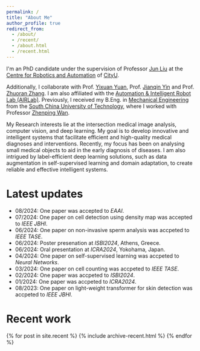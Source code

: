 ```yaml
---
permalink: /
title: "About Me"
author_profile: true
redirect_from:
  - /about/
  - /recent/
  - /about.html
  - /recent.html
---
```


<!-- 
A data-driven personal website
====== -->

<!-- **I'm actively recruiting lab members**, so please send me your CV and a brief
description of your research interests if you'd like to be considered! -->

I'm an PhD candidate under the supervision of Professor [Jun Liu](https://www.imse.hku.hk/people/j-liu) at the 
[Centre for Robotics and Automation](https://www.cityu.edu.hk/cra/) of [CityU](https://www.cityu.edu.hk/). 
<!-- and [Department of Data and Systems Engineering](https://www.dase.hku.hk/) of [HKU](https://www.hku.hk/) -->
Additionally, I collaborate with Prof. [Yixuan Yuan](https://www.ee.cuhk.edu.hk/~yxyuan/), Prof. [Jianqin Yin](https://www.researchgate.net/profile/Jianqin-Yin) and Prof. [Zhuoran Zhang](https://sse.cuhk.edu.cn/en/faculty/zhangzhuoran).
I am also affiliated with the 
[Automation & Intelligent Robot Lab (AIRLab)](https://airlab.hku.hk/team).
Previously, I received my B.Eng. in
[Mechanical Engineering](http://cogsci.ucmerced.edu/) from the
[South China University of Technology](https://www.scut.edu.cn/en/), where I worked with Professor
[Zhenping Wan](https://www.researchgate.net/profile/Zhenping-Wan).

My Research interests lie at the intersection medical image analysis, computer vision, and deep learning.
My goal is to develop innovative and intelligent systems that facilitate efficient and high-quality medical diagnoses and interventions. 
Recently, my focus has been on analysing small medical objects to aid in the early diagnosis of diseases.
I am also intrigued by label-efficient deep learning solutions, such as data augmentation in self-supervised learning and domain adaptation, to create reliable and effective intelligent systems.

Latest updates
======
* 08/2024: One paper was accepted to *EAAI*.
* 07/2024: One paper on cell detection using density map was accepted to *IEEE JBHI*.
* 06/2024: One paper on non-invasive sperm analysis was accpeted to *IEEE TASE*.
* 06/2024: Poster presenation at *ISBI2024*, Athens, Greece.
* 06/2024: Oral presentation at *ICRA2024*, Yokohama, Japan.
* 04/2024: One paper on self-supervised learning was accpeted to *Neural Networks*.
* 03/2024: One paper on cell counting was accpeted to *IEEE TASE*.
* 02/2024: One paper was accpeted to *ISBI2024*.
* 01/2024: One paper was accpeted to *ICRA2024*.
* 08/2023: One paper on light-weight transformer for skin detection was accpeted to *IEEE JBHI*.

<!-- * 01/2021: Three papers were accepted to ICLR2021, two spotlight (top 4%) and one poster. -->
<!-- * 06/2020: I will join the School of Information Technology, Deakin University, as a lecturer. -->
<!-- * 06/2020: One paper on robust loss functions was accepted to ICML2020.
* 05/2020: One paper on understanding medical adversarial attacks/examples was accepted to journal Pattern Recognition. -->
<!-- * 12/2019: Two papers were accepted to ICLR2020. -->
<!-- * 12/2019: I gave a invited tutorial on Adversarial Machine Learning (AML) at <a href="http://nugget.unisa.edu.au/AI2019/index.php#" target="_blank">Australasian Joint Conference on Artificial Intelligence (AI2019)</a>. <a href="https://github.com/xingjunm/An-Introduction-to-Adversarial-Machine-Learning" target="_blank">GitHub (slides and codes)</a>. -->
<!-- * 08/2019: I gave a talk on generative adversarial networks (GANs) at <a href="https://mondo.com.au/" target="_blank">Mondo</a>. -->
<!-- * 05/2019: I will visit RIKEN and NII in Japan, June 2019. -->
<!-- * 12/2018: Session Chair of the Computer Science and IT session at <a href="http://www.capsaus.org/?a=3FA592EB18CBDF30" target="_blank">The 11th Research Symposium for Chinese PhD Students and Scholars in Australia</a>. -->
<!-- * 09/2018: I took the position of Research Fellow in The University of Melbourne. -->
<!-- * 09/2018: I submitted my PhD thesis. -->
<!-- * 07/2018: Long talk at ICML 2018 Conference, Stockholm, Sweden. -->
<!-- * 03/2018: Research intern at National Institute of Informatic, Tokyo Japan. -->

Recent work
======
{% for post in site.recent %}
  {% include archive-recent.html %}
{% endfor %}
